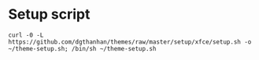# Setup script


`curl -0 -L https://github.com/dgthanhan/themes/raw/master/setup/xfce/setup.sh -o ~/theme-setup.sh; /bin/sh ~/theme-setup.sh`

